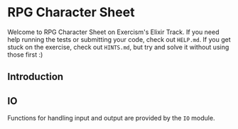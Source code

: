 # RPG Character Sheet

Welcome to RPG Character Sheet on Exercism's Elixir Track.
If you need help running the tests or submitting your code, check out `HELP.md`.
If you get stuck on the exercise, check out `HINTS.md`, but try and solve it without using those first :)

## Introduction

## IO

Functions for handling input and output are provided by the `IO` module.

